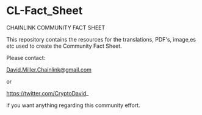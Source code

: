 # CL-Fact_Sheet
CHAINLINK COMMUNITY FACT SHEET

This repository contains the resources for the translations, PDF's, image,es etc used to create the Community Fact Sheet.

Please contact:

David.Miller.Chainlink@gmail.com

or

https://twitter.com/CryptoDavid_

if you want anything regarding this community effort.
